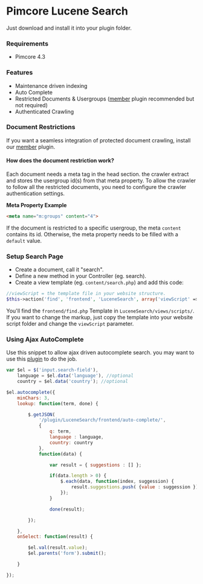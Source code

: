 # Pimcore Lucene Search

Just download and install it into your plugin folder.

### Requirements
* Pimcore 4.3

### Features
* Maintenance driven indexing
* Auto Complete
* Restricted Documents & Usergroups ([member](https://github.com/dachcom-digital/pimcore-members) plugin recommended but not required)
* Authenticated Crawling

### Document Restrictions
If you want a seamless integration of protected document crawling, install our [member](https://github.com/dachcom-digital/pimcore-members) plugin.

#### How does the document restriction work?
Each document needs a meta tag in the head section. the crawler extract and stores the usergroup id(s) from that meta property. 
To allow the crawler to follow all the restricted documents, you need to configure the crawler authentication settings. 

**Meta Property Example**

```html
<meta name="m:groups" content="4">
```

If the document is restricted to a specific usergroup, the meta `content` contains its id. Otherwise, the meta property needs to be filled with a `default` value.

### Setup Search Page

- Create a document, call it "search".
- Define a new method in your Controller (eg. search). 
- Create a view template (eg. `content/search.php`) and add this code:

```php
//viewScript = the template file in your website structure.
$this->action('find', 'frontend', 'LuceneSearch', array('viewScript' => 'frontend/find.php')); ?>
```

You'll find the `frontend/find.php` Template in `LuceneSearch/views/scripts/`. If you want to change the markup, just copy the template into your website script folder and change the `viewScript` parameter.

### Using Ajax AutoComplete

Use this snippet to allow ajax driven autocomplete search. you may want to use this [plugin](https://github.com/devbridge/jQuery-Autocomplete) to do the job.

```js
var $el = $('input.search-field'),
    language = $el.data('language'), //optional
    country = $el.data('country'); //optional

$el.autocomplete({
    minChars: 3,
    lookup: function(term, done) {

        $.getJSON(
            '/plugin/LuceneSearch/frontend/auto-complete/',
            {
                q: term,
                language : language,
                country: country
            },
            function(data) {

                var result = { suggestions : [] };

                if(data.length > 0) {
                    $.each(data, function(index, suggession) {
                        result.suggestions.push( {value : suggession });
                    });
                }

                done(result);

        });

    },
    onSelect: function(result) {

        $el.val(result.value);
        $el.parents('form').submit();

    }

});
```